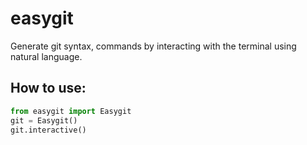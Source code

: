 # easygit
Generate git syntax, commands by interacting with the terminal using natural language.

## How to use:
~~~python
from easygit import Easygit
git = Easygit()
git.interactive()
~~~
